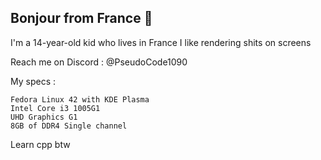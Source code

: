 ## Bonjour from France 👋

I'm a 14-year-old kid who lives in France
I like rendering shits on screens

Reach me on Discord : @PseudoCode1090

My specs :
```
Fedora Linux 42 with KDE Plasma
Intel Core i3 1005G1
UHD Graphics G1
8GB of DDR4 Single channel
```

Learn cpp btw

